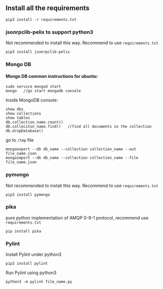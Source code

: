 ## Install all the requirements
```
pip3 install -r requirements.txt
```

### jsonrpclib-pelix to support python3
Not recommended to install this way. Recommend to use `requirements.txt`
```
pip3 install jsonrpclib-pelix
```

### Mongo DB
#### Mongo DB common instructions for ubuntu:
```
sudo service mongod start
mongo   //go start mongodb console
```

Inside MongoDB console:
```
show dbs
show collections
show tables
db.collection_name.count()
db.colleciton_name.find()   //find all documents in the collection
db.dropDatabase()
```

go to `/tmp` file
```
mongoexport --db db_name --collection collection_name --out file_name.json
mongoimport --db db_name --collection collection_name --file file_name.json
```

### pymongo
Not recommended to install this way. Recommend to use `requirements.txt`
```
pip3 install pymongo
```

### pika
pure python implementation of AMQP 0-9-1 protocol, recommend use `requirements.txt`
```
pip install pika
```

### Pylint
Install Pylint under python3
```
pip3 install pylint
```

Run Pylint using python3
```
python3 -m pylint file_name.py
```